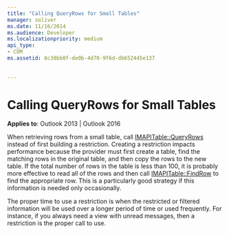 ```yaml
---
title: "Calling QueryRows for Small Tables"
manager: soliver
ms.date: 11/16/2014
ms.audience: Developer
ms.localizationpriority: medium
api_type:
- COM
ms.assetid: 8c38bb0f-de0b-4d70-9f6d-db652445e137
 
 
---
```


# Calling QueryRows for Small Tables

  
  
**Applies to**: Outlook 2013 | Outlook 2016 
  
When retrieving rows from a small table, call [IMAPITable::QueryRows](imapitable-queryrows.md) instead of first building a restriction. Creating a restriction impacts performance because the provider must first create a table, find the matching rows in the original table, and then copy the rows to the new table. If the total number of rows in the table is less than 100, it is probably more effective to read all of the rows and then call [IMAPITable::FindRow](imapitable-findrow.md) to find the appropriate row. This is a particularly good strategy if this information is needed only occasionally. 
  
The proper time to use a restriction is when the restricted or filtered information will be used over a longer period of time or used frequently. For instance, if you always need a view with unread messages, then a restriction is the proper call to use.
  

